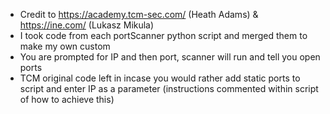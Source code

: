 - Credit to https://academy.tcm-sec.com/ (Heath Adams) & https://ine.com/ (Lukasz Mikula)
- I took code from each portScanner python script and merged them to make my own custom 
- You are prompted for IP and then port, scanner will run and tell you open ports
- TCM original code left in incase you would rather add static ports to script and enter IP as a parameter (instructions commented within script of how to achieve this)
